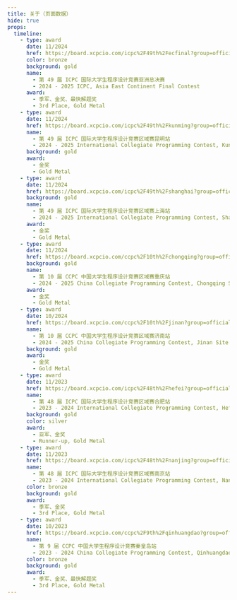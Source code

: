 ```yaml
---
title: 关于（页面数据）
hide: true
props:
  timeline:
    - type: award
      date: 11/2024
      href: https://board.xcpcio.com/icpc%2F49th%2Fecfinal?group=official
      color: bronze
      background: gold
      name:
        - 第 49 届 ICPC 国际大学生程序设计竞赛亚洲总决赛
        - 2024 - 2025 ICPC, Asia East Continent Final Contest
      award:
        - 季军、金奖、最快解题奖
        - 3rd Place, Gold Metal
    - type: award
      date: 11/2024
      href: https://board.xcpcio.com/icpc%2F49th%2Fkunming?group=official
      name:
        - 第 49 届 ICPC 国际大学生程序设计竞赛区域赛昆明站
        - 2024 - 2025 International Collegiate Programming Contest, Kunming Site
      background: gold
      award:
        - 金奖
        - Gold Metal
    - type: award
      date: 11/2024
      href: https://board.xcpcio.com/icpc%2F49th%2Fshanghai?group=official
      background: gold
      name:
        - 第 49 届 ICPC 国际大学生程序设计竞赛区域赛上海站
        - 2024 - 2025 International Collegiate Programming Contest, Shanghai Site
      award:
        - 金奖
        - Gold Metal
    - type: award
      date: 11/2024
      href: https://board.xcpcio.com/ccpc%2F10th%2Fchongqing?group=official
      background: gold
      name:
        - 第 10 届 CCPC 中国大学生程序设计竞赛区域赛重庆站
        - 2024 - 2025 China Collegiate Programming Contest, Chongqing Site
      award:
        - 金奖
        - Gold Metal
    - type: award
      date: 10/2024
      href: https://board.xcpcio.com/ccpc%2F10th%2Fjinan?group=official
      name:
        - 第 10 届 CCPC 中国大学生程序设计竞赛区域赛济南站
        - 2024 - 2025 China Collegiate Programming Contest, Jinan Site
      background: gold
      award:
        - 金奖
        - Gold Metal
    - type: award
      date: 11/2023
      href: https://board.xcpcio.com/icpc%2F48th%2Fhefei?group=official
      name:
        - 第 48 届 ICPC 国际大学生程序设计竞赛区域赛合肥站
        - 2023 - 2024 International Collegiate Programming Contest, Hefei Site
      background: gold
      color: silver
      award:
        - 亚军、金奖
        - Runner-up, Gold Metal
    - type: award
      date: 11/2023
      href: https://board.xcpcio.com/icpc%2F48th%2Fnanjing?group=official
      name:
        - 第 48 届 ICPC 国际大学生程序设计竞赛区域赛南京站
        - 2023 - 2024 International Collegiate Programming Contest, Nanjing Site
      color: bronze
      background: gold
      award:
        - 季军、金奖
        - 3rd Place, Gold Metal
    - type: award
      date: 10/2023
      href: https://board.xcpcio.com/ccpc%2F9th%2Fqinhuangdao?group=official
      name:
        - 第 9 届 CCPC 中国大学生程序设计竞赛秦皇岛站
        - 2023 - 2024 China Collegiate Programming Contest, Qinhuangdao Site
      color: bronze
      background: gold
      award:
        - 季军、金奖、最快解题奖
        - 3rd Place, Gold Metal
---
```

